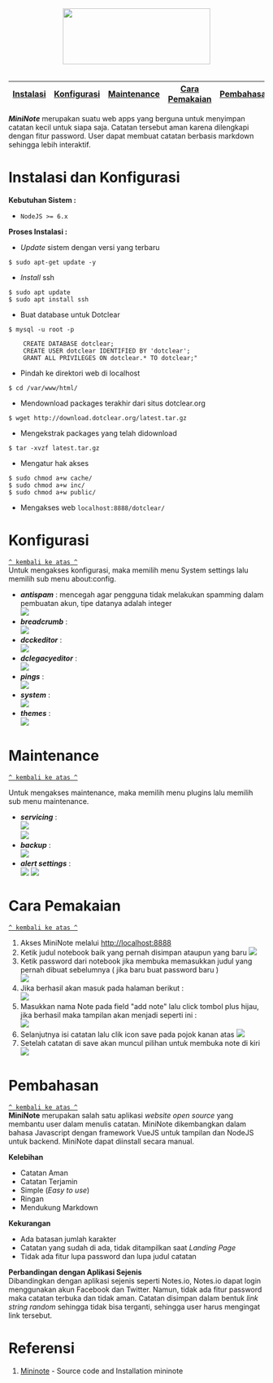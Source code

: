 
<div align="center"><img src="https://github.com/vitorizkiimanda/MiniNote/blob/master/screenshoot/logo.PNG?raw=true" width="290" height="110"></div>

<br/>


[Instalasi](#instalasi) | [Konfigurasi](#konfigurasi) | [Maintenance](#maintenance) | [Cara Pemakaian](#cara-pemakaian) | [Pembahasan](#pembahasan) | [Referensi](#referensi)
:---:|:---:|:---:|:---:|:---:|:---:


***MiniNote*** merupakan suatu web apps yang berguna untuk menyimpan catatan kecil untuk siapa saja. Catatan tersebut aman karena dilengkapi dengan fitur password. User dapat membuat catatan berbasis markdown sehingga lebih interaktif.


# Instalasi dan Konfigurasi

**Kebutuhan Sistem :**
- `NodeJS >= 6.x`


**Proses Instalasi :**
- *Update* sistem dengan versi yang terbaru
```
$ sudo apt-get update -y
```

- *Install* ssh
```
$ sudo apt update
$ sudo apt install ssh
```

- Buat database untuk Dotclear
```
$ mysql -u root -p
```
```
	CREATE DATABASE dotclear;
	CREATE USER dotclear IDENTIFIED BY 'dotclear';
	GRANT ALL PRIVILEGES ON dotclear.* TO dotclear;"
 ```

- Pindah ke direktori web di localhost
```
$ cd /var/www/html/
```

- Mendownload packages terakhir dari situs dotclear.org
```
$ wget http://download.dotclear.org/latest.tar.gz
```

- Mengekstrak packages yang telah didownload
```
$ tar -xvzf latest.tar.gz
```

-  Mengatur hak akses
```
$ sudo chmod a+w cache/
$ sudo chmod a+w inc/
$ sudo chmod a+w public/
```

- Mengakses web `localhost:8888/dotclear/`

# Konfigurasi  
[`^ kembali ke atas ^`](#)  
Untuk mengakses konfigurasi, maka memilih menu System settings lalu memilih sub menu about:config.

- ***antispam*** : mencegah agar pengguna tidak melakukan spamming dalam pembuatan akun, tipe datanya adalah integer  
<img src="https://github.com/haefa/dotclear/blob/master/screenshot/konfigurasi/1.JPG?raw=true"></img>
- ***breadcrumb*** :  
<img src="https://github.com/haefa/dotclear/blob/master/screenshot/konfigurasi/2.JPG?raw=true"></img>
- ***dcckeditor*** :  
<img src="https://github.com/haefa/dotclear/blob/master/screenshot/konfigurasi/3.JPG?raw=true"></img>
- ***dclegacyeditor*** :  
<img src="https://github.com/haefa/dotclear/blob/master/screenshot/konfigurasi/4.JPG?raw=true"></img>
- ***pings*** :  
<img src="https://github.com/haefa/dotclear/blob/master/screenshot/konfigurasi/5.JPG?raw=true"></img>
- ***system*** :  
<img src="https://github.com/haefa/dotclear/blob/master/screenshot/konfigurasi/6.JPG?raw=true"></img>
- ***themes*** :  
<img src="https://github.com/haefa/dotclear/blob/master/screenshot/konfigurasi/7.JPG?raw=true"></img>


# Maintenance
[`^ kembali ke atas ^`](#)  

Untuk mengakses maintenance, maka memilih menu plugins lalu memilih sub menu maintenance.  

- ***servicing*** :  
<img src="https://github.com/haefa/dotclear/blob/master/screenshot/maintenance/1.JPG?raw=true"></img>  
<img src="https://github.com/haefa/dotclear/blob/master/screenshot/maintenance/2.JPG?raw=true"></img>
- ***backup*** :  
<img src="https://github.com/haefa/dotclear/blob/master/screenshot/maintenance/3.JPG?raw=true"></img>
- ***alert settings*** :  
<img src="https://github.com/haefa/dotclear/blob/master/screenshot/maintenance/4.JPG?raw=true"></img>  <img src="https://github.com/haefa/dotclear/blob/master/screenshot/maintenance/5.JPG?raw=true"></img>


# Cara Pemakaian
[`^ kembali ke atas ^`](#)  
1. Akses MiniNote melalui [http://localhost:8888](http://localhost:8888)
2. Ketik judul notebook baik yang pernah disimpan ataupun yang baru 
<img src="https://github.com/vitorizkiimanda/MiniNote/blob/master/screenshoot/home.PNG?raw=true"></img>
3. Ketik password dari notebook jika membuka memasukkan judul yang pernah dibuat sebelumnya ( jika baru buat password baru )  
<img src="https://github.com/vitorizkiimanda/MiniNote/blob/master/screenshoot/home_password.PNG?raw=true"></img>
4. Jika berhasil akan masuk pada halaman berikut :  
<img src="https://github.com/vitorizkiimanda/MiniNote/blob/master/screenshoot/home_logged.PNG?raw=true"></img>
5. Masukkan nama Note pada field "add note" lalu click tombol plus hijau, jika berhasil maka tampilan akan menjadi seperti ini :   
<img src="https://github.com/vitorizkiimanda/MiniNote/blob/master/screenshoot/new_note.PNG?raw=true"></img>
6. Selanjutnya isi catatan lalu clik icon save pada pojok kanan atas
<img src="https://github.com/vitorizkiimanda/MiniNote/blob/master/screenshoot/fill_note.PNG?raw=true"></img>
7. Setelah catatan di save akan muncul pilihan untuk membuka note di kiri
<img src="https://github.com/vitorizkiimanda/MiniNote/blob/master/screenshoot/success_note.PNG?raw=true"></img>

# Pembahasan
[`^ kembali ke atas ^`](#)  
**MiniNote** merupakan salah satu aplikasi *website open source* yang membantu user dalam menulis catatan. MiniNote dikembangkan dalam bahasa Javascript dengan framework VueJS untuk tampilan dan NodeJS untuk backend. MiniNote dapat diinstall secara manual. 

**Kelebihan**
- Catatan Aman
- Catatan Terjamin
- Simple (*Easy to use*)
- Ringan
- Mendukung Markdown

**Kekurangan**
- Ada batasan jumlah karakter
- Catatan yang sudah di ada, tidak ditampilkan saat *Landing Page*
- Tidak ada fitur lupa password dan lupa judul catatan

**Perbandingan dengan Aplikasi Sejenis**  
Dibandingkan dengan aplikasi sejenis seperti Notes.io, Notes.io dapat login menggunakan akun Facebook dan Twitter. Namun, tidak ada fitur password maka catatan terbuka dan tidak aman. Catatan disimpan dalam bentuk *link string random* sehingga tidak bisa terganti, sehingga user harus mengingat link tersebut.

# Referensi
1. [Mininote](https://github.com/n1try/mininote) - Source code and Installation mininote